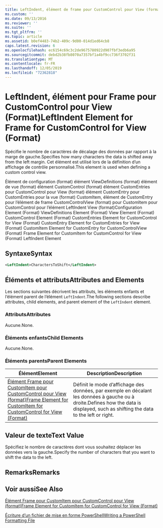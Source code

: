 ```yaml
---
title: LeftIndent, élément de frame pour CustomControl pour View (format) | Microsoft Docs
ms.custom: ''
ms.date: 09/13/2016
ms.reviewer: ''
ms.suite: ''
ms.tgt_pltfrm: ''
ms.topic: article
ms.assetid: b0ef4483-74b2-409c-9d00-014d1ed64cb8
caps.latest.revision: 6
ms.openlocfilehash: ec6154c69c3c2de9675780922d907fbf3edb6a95
ms.sourcegitcommit: debd2b38fb8070a7357bf1a4bf9cc736f3702f31
ms.translationtype: MT
ms.contentlocale: fr-FR
ms.lasthandoff: 12/05/2019
ms.locfileid: "72362818"
---
```

# <a name="leftindent-element-for-frame-for-customcontrol-for-view-format"></a><span data-ttu-id="81f0d-102">LeftIndent, élément pour Frame pour CustomControl pour View (Format)</span><span class="sxs-lookup"><span data-stu-id="81f0d-102">LeftIndent Element for Frame for CustomControl for View (Format)</span></span>

<span data-ttu-id="81f0d-103">Spécifie le nombre de caractères de décalage des données par rapport à la marge de gauche.</span><span class="sxs-lookup"><span data-stu-id="81f0d-103">Specifies how many characters the data is shifted away from the left margin.</span></span> <span data-ttu-id="81f0d-104">Cet élément est utilisé lors de la définition d’un affichage de contrôle personnalisé.</span><span class="sxs-lookup"><span data-stu-id="81f0d-104">This element is used when defining a custom control view.</span></span>

<span data-ttu-id="81f0d-105">Élément de configuration (format) élément ViewDefinitions (format) élément de vue (format) élément CustomControl (format) élément CustomEntries pour CustomControl pour View (format) élément CustomEntry pour CustomEntries pour la vue (format) CustomItem, élément de CustomEntry pour l’élément de frame CustomControlView (format) pour CustomItem pour CustomControl pour l’élément LeftIndent View (format)</span><span class="sxs-lookup"><span data-stu-id="81f0d-105">Configuration Element (Format) ViewDefinitions Element (Format) View Element (Format) CustomControl Element (Format) CustomEntries Element for CustomControl for View (Format) CustomEntry Element for CustomEntries for View (Format) CustomItem Element for CustomEntry for CustomControlView (Format) Frame Element for CustomItem for CustomControl for View (Format) LeftIndent Element</span></span>

## <a name="syntax"></a><span data-ttu-id="81f0d-106">Syntaxe</span><span class="sxs-lookup"><span data-stu-id="81f0d-106">Syntax</span></span>

```xml
<LeftIndent>CharactersToShift</LeftIndent>
```

## <a name="attributes-and-elements"></a><span data-ttu-id="81f0d-107">Éléments et attributs</span><span class="sxs-lookup"><span data-stu-id="81f0d-107">Attributes and Elements</span></span>

<span data-ttu-id="81f0d-108">Les sections suivantes décrivent les attributs, les éléments enfants et l’élément parent de l’élément `LeftIndent`.</span><span class="sxs-lookup"><span data-stu-id="81f0d-108">The following sections describe attributes, child elements, and parent element of the `LeftIndent` element.</span></span>

### <a name="attributes"></a><span data-ttu-id="81f0d-109">Attributs</span><span class="sxs-lookup"><span data-stu-id="81f0d-109">Attributes</span></span>

<span data-ttu-id="81f0d-110">Aucune.</span><span class="sxs-lookup"><span data-stu-id="81f0d-110">None.</span></span>

### <a name="child-elements"></a><span data-ttu-id="81f0d-111">Éléments enfants</span><span class="sxs-lookup"><span data-stu-id="81f0d-111">Child Elements</span></span>

<span data-ttu-id="81f0d-112">Aucune.</span><span class="sxs-lookup"><span data-stu-id="81f0d-112">None.</span></span>

### <a name="parent-elements"></a><span data-ttu-id="81f0d-113">Éléments parents</span><span class="sxs-lookup"><span data-stu-id="81f0d-113">Parent Elements</span></span>

|<span data-ttu-id="81f0d-114">Élément</span><span class="sxs-lookup"><span data-stu-id="81f0d-114">Element</span></span>|<span data-ttu-id="81f0d-115">Description</span><span class="sxs-lookup"><span data-stu-id="81f0d-115">Description</span></span>|
|-------------|-----------------|
|[<span data-ttu-id="81f0d-116">Élément Frame pour CustomItem pour CustomControl pour View (format)</span><span class="sxs-lookup"><span data-stu-id="81f0d-116">Frame Element for CustomItem for CustomControl for View (Format)</span></span>](./frame-element-for-customitem-for-customcontrol-for-view-format.md)|<span data-ttu-id="81f0d-117">Définit le mode d’affichage des données, par exemple en décalant les données à gauche ou à droite.</span><span class="sxs-lookup"><span data-stu-id="81f0d-117">Defines how the data is displayed, such as shifting the data to the left or right.</span></span>|

## <a name="text-value"></a><span data-ttu-id="81f0d-118">Valeur de texte</span><span class="sxs-lookup"><span data-stu-id="81f0d-118">Text Value</span></span>

<span data-ttu-id="81f0d-119">Spécifiez le nombre de caractères dont vous souhaitez déplacer les données vers la gauche.</span><span class="sxs-lookup"><span data-stu-id="81f0d-119">Specify the number of characters that you want to shift the data to the left.</span></span>

## <a name="remarks"></a><span data-ttu-id="81f0d-120">Remarks</span><span class="sxs-lookup"><span data-stu-id="81f0d-120">Remarks</span></span>

## <a name="see-also"></a><span data-ttu-id="81f0d-121">Voir aussi</span><span class="sxs-lookup"><span data-stu-id="81f0d-121">See Also</span></span>

[<span data-ttu-id="81f0d-122">Élément Frame pour CustomItem pour CustomControl pour View (format)</span><span class="sxs-lookup"><span data-stu-id="81f0d-122">Frame Element for CustomItem for CustomControl for View (Format)</span></span>](./frame-element-for-customitem-for-customcontrol-for-view-format.md)

[<span data-ttu-id="81f0d-123">Écriture d’un fichier de mise en forme PowerShell</span><span class="sxs-lookup"><span data-stu-id="81f0d-123">Writing a PowerShell Formatting File</span></span>](./writing-a-powershell-formatting-file.md)
